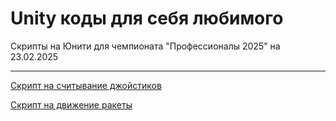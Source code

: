 # Unity коды для себя любимого
Скрипты на Юнити для чемпионата "Профессионалы 2025" на 23.02.2025
 <hr>

[Скрипт на считывание джойстиков](Joystick.cs)

[Скрипт на движение ракеты](Movement.cs)

